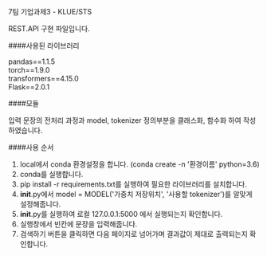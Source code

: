 7팀 기업과제3 - KLUE/STS

REST.API 구현 파일입니다.

####사용된 라이브러리  

pandas==1.1.5  
torch==1.9.0  
transformers==4.15.0  
Flask==2.0.1  

####모듈  

입력 문장의 전처리 과정과 model, tokenizer 정의부분을 클래스화, 함수화 하여 작성하였습니다.

####사용 순서  

1. local에서 conda 환경설정을 합니다. (conda create -n '환경이름' python=3.6)
2. conda를 실행합니다.
3. pip install -r requirements.txt를 실행하여 필요한 라이브러리를 설치합니다.
4. __init__.py에서 model = MODEL('가중치 저장위치', '사용할 tokenizer')를 알맞게 설정해줍니다.
5. __init__.py를 실행하여 로컬 127.0.0.1:5000 에서 실행되는지 확인합니다.
6. 실행창에서 빈칸에 문장을 입력해줍니다.
7. 검색하기 버튼을 클릭하면 다음 페이지로 넘어가며 결과값이 제대로 출력되는지 확인합니다.
